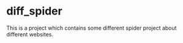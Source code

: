 # diff_spider
This is a project which contains some different spider project about different websites.
